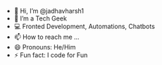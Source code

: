 - 👋 Hi, I’m @jadhavharsh1
- 👀 I’m a Tech Geek
- 💻 Fronted Development, Automations, Chatbots
- 📫 How to reach me ...
- 😄 Pronouns: He/Him
- ⚡ Fun fact: I code for Fun
